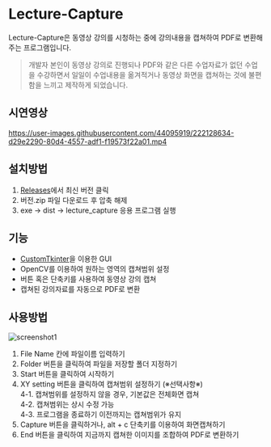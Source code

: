 # Lecture-Capture
Lecture-Capture은 동영상 강의를 시청하는 중에 강의내용을 캡쳐하여 PDF로 변환해주는 프로그램입니다.  
>개발자 본인이 동영상 강의로 진행되나 PDF와 같은 다른 수업자료가 없던 수업을 수강하면서 일일이 수업내용을 옮겨적거나 동영상 화면을 캡쳐하는 것에 불편함을 느끼고 제작하게 되었습니다.

## 시연영상
https://user-images.githubusercontent.com/44095919/222128634-d29e2290-80d4-4557-adf1-f19573f22a01.mp4

## 설치방법
1. [Releases](https://github.com/geonbly327/Lecture-Capture/releases)에서 최신 버전 클릭
2. 버전.zip 파일 다운로드 후 압축 해제
3. exe -> dist -> lecture_capture 응용 프로그램 실행

## 기능
- [CustomTkinter](https://github.com/TomSchimansky/CustomTkinter)을 이용한 GUI
- OpenCV를 이용하여 원하는 영역의 캡쳐범위 설정
- 버튼 혹은 단축키를 사용하여 동영상 강의 캡쳐
- 캡쳐된 강의자료를 자동으로 PDF로 변환

## 사용방법
![screenshot1](https://user-images.githubusercontent.com/44095919/222131315-2edfa802-730b-4e1d-9c6e-dbb6d55e4c86.png)
1. File Name 칸에 파일이름 입력하기
2. Folder 버튼을 클릭하여 파일을 저장할 폴더 지정하기
3. Start 버튼을 클릭하여 시작하기
4. XY setting 버튼을 클릭하여 캡쳐범위 설정하기 (※선택사항※)  
   4-1. 캡쳐범위를 설정하지 않을 경우, 기본값은 전체화면 캡쳐  
   4-2. 캡쳐범위는 상시 수정 가능  
   4-3. 프로그램을 종료하기 이전까지는 캡쳐범위가 유지
5. Capture 버튼을 클릭하거나, alt + c 단축키를 이용하여 화면캡쳐하기
6. End 버튼을 클릭하여 지금까지 캡쳐한 이미지를 조합하여 PDF로 변환하기
